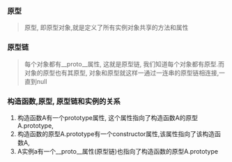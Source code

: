 ### 原型
> 原型, 即原型对象,就是定义了所有实例对象共享的方法和属性

### 原型链
> 每个对象都有__proto__属性, 这就是原型链, 我们知道每个对象都有原型.而对象的原型也有其原型, 对象和原型就这样一通过一连串的原型链相连接,一直到null

### 构造函数,原型, 原型链和实例的关系
1. 构造函数A有一个prototype属性, 这个属性指向了构造函数A的原型A.prototype, 
2. 构造函数的原型A.prototype有一个constructor属性,该属性指向了该构造函数A, 
3. A实例a有一个__proto__属性(原型链)也指向了构造函数的原型A.prototype
